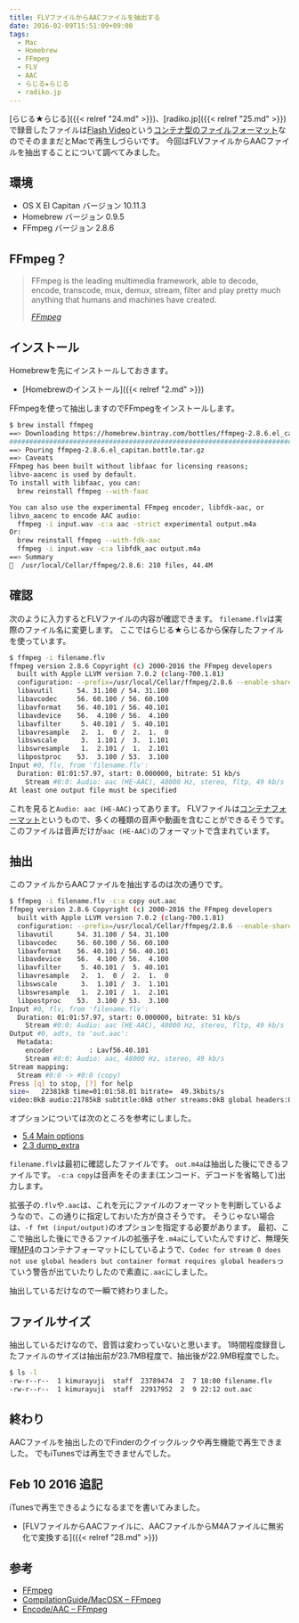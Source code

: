 ```yaml
---
title: FLVファイルからAACファイルを抽出する
date: 2016-02-09T15:51:09+09:00
tags:
  - Mac
  - Homebrew
  - FFmpeg
  - FLV
  - AAC
  - らじる★らじる
  - radiko.jp
---
```

[らじる★らじる]({{< relref "24.md" >}})、[radiko.jp]({{< relref "25.md" >}})で録音したファイルは[Flash Video](https://ja.wikipedia.org/wiki/Flash_Video)という[コンテナ型のファイルフォーマット](https://ja.wikipedia.org/wiki/コンテナフォーマット)なのでそのままだとMacで再生しづらいです。
今回はFLVファイルからAACファイルを抽出することについて調べてみました。

<!-- more -->

## 環境

* OS X El Capitan バージョン 10.11.3
* Homebrew バージョン 0.9.5
* FFmpeg バージョン 2.8.6

## FFmpeg？

> FFmpeg is the leading multimedia framework, able to decode, encode, transcode, mux, demux, stream, filter and play pretty much anything that humans and machines have created.
>
> <cite>[FFmpeg](https://www.ffmpeg.org)</cite>

## インストール

Homebrewを先にインストールしておきます。

* [Homebrewのインストール]({{< relref "2.md" >}})

FFmpegを使って抽出しますのでFFmpegをインストールします。

``` bash
$ brew install ffmpeg
==> Downloading https://homebrew.bintray.com/bottles/ffmpeg-2.8.6.el_capitan.bot
######################################################################## 100.0%
==> Pouring ffmpeg-2.8.6.el_capitan.bottle.tar.gz
==> Caveats
FFmpeg has been built without libfaac for licensing reasons;
libvo-aacenc is used by default.
To install with libfaac, you can:
  brew reinstall ffmpeg --with-faac

You can also use the experimental FFmpeg encoder, libfdk-aac, or
libvo_aacenc to encode AAC audio:
  ffmpeg -i input.wav -c:a aac -strict experimental output.m4a
Or:
  brew reinstall ffmpeg --with-fdk-aac
  ffmpeg -i input.wav -c:a libfdk_aac output.m4a
==> Summary
🍺  /usr/local/Cellar/ffmpeg/2.8.6: 210 files, 44.4M
```

## 確認

次のように入力するとFLVファイルの内容が確認できます。
`filename.flv`は実際のファイル名に変更します。
ここではらじる★らじるから保存したファイルを使っています。

``` bash
$ ffmpeg -i filename.flv
ffmpeg version 2.8.6 Copyright (c) 2000-2016 the FFmpeg developers
  built with Apple LLVM version 7.0.2 (clang-700.1.81)
  configuration: --prefix=/usr/local/Cellar/ffmpeg/2.8.6 --enable-shared --enable-pthreads --enable-gpl --enable-version3 --enable-hardcoded-tables --enable-avresample --cc=clang --host-cflags= --host-ldflags= --enable-opencl --enable-libx264 --enable-libmp3lame --enable-libvo-aacenc --enable-libxvid --enable-vda
  libavutil      54. 31.100 / 54. 31.100
  libavcodec     56. 60.100 / 56. 60.100
  libavformat    56. 40.101 / 56. 40.101
  libavdevice    56.  4.100 / 56.  4.100
  libavfilter     5. 40.101 /  5. 40.101
  libavresample   2.  1.  0 /  2.  1.  0
  libswscale      3.  1.101 /  3.  1.101
  libswresample   1.  2.101 /  1.  2.101
  libpostproc    53.  3.100 / 53.  3.100
Input #0, flv, from 'filename.flv':
  Duration: 01:01:57.97, start: 0.000000, bitrate: 51 kb/s
    Stream #0:0: Audio: aac (HE-AAC), 48000 Hz, stereo, fltp, 49 kb/s
At least one output file must be specified
```

これを見ると`Audio: aac (HE-AAC)`ってあります。
FLVファイルは[コンテナフォーマット](https://ja.wikipedia.org/wiki/コンテナフォーマット)というもので、多くの種類の音声や動画を含むことができるそうです。
このファイルは音声だけが`aac (HE-AAC)`のフォーマットで含まれています。

## 抽出

このファイルからAACファイルを抽出するのは次の通りです。

``` bash
$ ffmpeg -i filename.flv -c:a copy out.aac
ffmpeg version 2.8.6 Copyright (c) 2000-2016 the FFmpeg developers
  built with Apple LLVM version 7.0.2 (clang-700.1.81)
  configuration: --prefix=/usr/local/Cellar/ffmpeg/2.8.6 --enable-shared --enable-pthreads --enable-gpl --enable-version3 --enable-hardcoded-tables --enable-avresample --cc=clang --host-cflags= --host-ldflags= --enable-opencl --enable-libx264 --enable-libmp3lame --enable-libvo-aacenc --enable-libxvid --enable-vda
  libavutil      54. 31.100 / 54. 31.100
  libavcodec     56. 60.100 / 56. 60.100
  libavformat    56. 40.101 / 56. 40.101
  libavdevice    56.  4.100 / 56.  4.100
  libavfilter     5. 40.101 /  5. 40.101
  libavresample   2.  1.  0 /  2.  1.  0
  libswscale      3.  1.101 /  3.  1.101
  libswresample   1.  2.101 /  1.  2.101
  libpostproc    53.  3.100 / 53.  3.100
Input #0, flv, from 'filename.flv':
  Duration: 01:01:57.97, start: 0.000000, bitrate: 51 kb/s
    Stream #0:0: Audio: aac (HE-AAC), 48000 Hz, stereo, fltp, 49 kb/s
Output #0, adts, to 'out.aac':
  Metadata:
    encoder         : Lavf56.40.101
    Stream #0:0: Audio: aac, 48000 Hz, stereo, 49 kb/s
Stream mapping:
  Stream #0:0 -> #0:0 (copy)
Press [q] to stop, [?] for help
size=   22381kB time=01:01:58.01 bitrate=  49.3kbits/s    
video:0kB audio:21785kB subtitle:0kB other streams:0kB global headers:0kB muxing overhead: 2.734391%
```

オプションについては次のところを参考にしました。

* [5.4 Main options](https://www.ffmpeg.org/ffmpeg.html#Main-options)
* [2.3 dump_extra](https://www.ffmpeg.org/ffmpeg-bitstream-filters.html#dump_005fextra)

`filename.flv`は最初に確認したファイルです。
`out.m4a`は抽出した後にできるファイルです。
`-c:a copy`は音声をそのまま(エンコード、デコードを省略して)出力します。

拡張子の`.flv`や`.aac`は、これを元にファイルのフォーマットを判断しているようなので、この通りに指定しておいた方が良さそうです。
そうじゃない場合は、`-f fmt (input/output)`のオプションを指定する必要があります。
最初、ここで抽出した後にできるファイルの拡張子を`.m4a`にしていたんですけど、無理矢理[MP4](https://ja.wikipedia.org/wiki/MP4)のコンテナフォーマットにしているようで、`Codec for stream 0 does not use global headers but container format requires global headers`っていう警告が出ていたりしたので素直に`.aac`にしました。

抽出しているだけなので一瞬で終わりました。

## ファイルサイズ

抽出しているだけなので、音質は変わっていないと思います。
1時間程度録音したファイルのサイズは抽出前が23.7MB程度で、抽出後が22.9MB程度でした。

``` bash
$ ls -l
-rw-r--r--  1 kimurayuji  staff  23789474  2  7 18:00 filename.flv
-rw-r--r--  1 kimurayuji  staff  22917952  2  9 22:12 out.aac
```

## 終わり

AACファイルを抽出したのでFinderのクイックルックや再生機能で再生できました。
でもiTunesでは再生できませんでした。

## Feb 10 2016 追記

iTunesで再生できるようになるまでを書いてみました。

* [FLVファイルからAACファイルに、AACファイルからM4Aファイルに無劣化で変換する]({{< relref "28.md" >}})

## 参考

* [FFmpeg](https://ffmpeg.org)
* [CompilationGuide/MacOSX – FFmpeg](https://trac.ffmpeg.org/wiki/CompilationGuide/MacOSX)
* [Encode/AAC – FFmpeg](https://trac.ffmpeg.org/wiki/Encode/AAC#ShouldIuseAAC-LCorHE-AAC)
